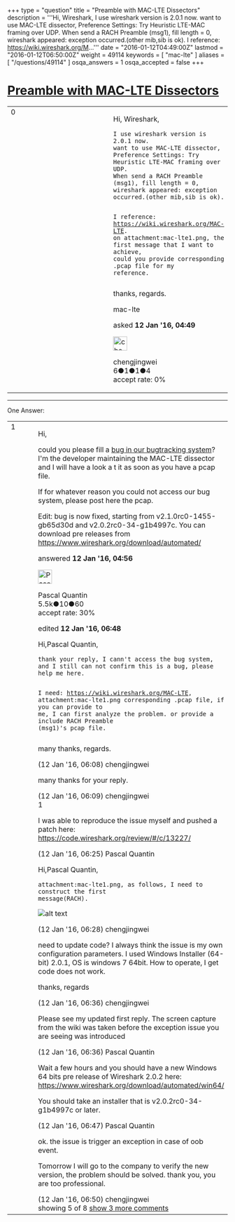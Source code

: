 +++
type = "question"
title = "Preamble with MAC-LTE Dissectors"
description = '''Hi, Wireshark, I use wireshark version is 2.0.1 now. want to use MAC-LTE dissector, Preference Settings: Try Heuristic LTE-MAC framing over UDP. When send a RACH Preamble (msg1), fill length = 0, wireshark appeared: exception occurred.(other mib,sib is ok).  I reference: https://wiki.wireshark.org/M...'''
date = "2016-01-12T04:49:00Z"
lastmod = "2016-01-12T06:50:00Z"
weight = 49114
keywords = [ "mac-lte" ]
aliases = [ "/questions/49114" ]
osqa_answers = 1
osqa_accepted = false
+++

<div class="headNormal">

# [Preamble with MAC-LTE Dissectors](/questions/49114/preamble-with-mac-lte-dissectors)

</div>

<div id="main-body">

<div id="askform">

<table id="question-table" style="width:100%;"><colgroup><col style="width: 50%" /><col style="width: 50%" /></colgroup><tbody><tr class="odd"><td style="width: 30px; vertical-align: top"><div class="vote-buttons"><span id="post-49114-upvote" class="ajax-command post-vote up" rel="nofollow" title="I like this post (click again to cancel)"> </span><div id="post-49114-score" class="post-score" title="current number of votes">0</div><span id="post-49114-downvote" class="ajax-command post-vote down" rel="nofollow" title="I dont like this post (click again to cancel)"> </span> <span id="favorite-mark" class="ajax-command favorite-mark" rel="nofollow" title="mark/unmark this question as favorite (click again to cancel)"> </span><div id="favorite-count" class="favorite-count"></div></div></td><td><div id="item-right"><div class="question-body"><p>Hi, Wireshark,</p><pre><code>I use wireshark version is 2.0.1 now.
want to use MAC-LTE dissector, Preference Settings: Try Heuristic LTE-MAC framing over UDP.
When send a RACH Preamble (msg1), fill length = 0, wireshark appeared: exception occurred.(other mib,sib is ok).

I reference: https://wiki.wireshark.org/MAC-LTE.
on attachment:mac-lte1.png, the first message that I want to achieve, could you provide corresponding .pcap file for my reference.</code></pre><p>thanks, regards.</p></div><div id="question-tags" class="tags-container tags"><span class="post-tag tag-link-mac-lte" rel="tag" title="see questions tagged &#39;mac-lte&#39;">mac-lte</span></div><div id="question-controls" class="post-controls"></div><div class="post-update-info-container"><div class="post-update-info post-update-info-user"><p>asked <strong>12 Jan '16, 04:49</strong></p><img src="https://secure.gravatar.com/avatar/16f68527875df52e787f82dda1c04068?s=32&amp;d=identicon&amp;r=g" class="gravatar" width="32" height="32" alt="chengjingwei&#39;s gravatar image" /><p><span>chengjingwei</span><br />
<span class="score" title="6 reputation points">6</span><span title="1 badges"><span class="badge1">●</span><span class="badgecount">1</span></span><span title="1 badges"><span class="silver">●</span><span class="badgecount">1</span></span><span title="4 badges"><span class="bronze">●</span><span class="badgecount">4</span></span><br />
<span class="accept_rate" title="Rate of the user&#39;s accepted answers">accept rate:</span> <span title="chengjingwei has no accepted answers">0%</span></p></div></div><div id="comments-container-49114" class="comments-container"></div><div id="comment-tools-49114" class="comment-tools"></div><div class="clear"></div><div id="comment-49114-form-container" class="comment-form-container"></div><div class="clear"></div></div></td></tr></tbody></table>

------------------------------------------------------------------------

<div class="tabBar">

<span id="sort-top"></span>

<div class="headQuestions">

One Answer:

</div>

</div>

<span id="49116"></span>

<div id="answer-container-49116" class="answer">

<table style="width:100%;"><colgroup><col style="width: 50%" /><col style="width: 50%" /></colgroup><tbody><tr class="odd"><td style="width: 30px; vertical-align: top"><div class="vote-buttons"><span id="post-49116-upvote" class="ajax-command post-vote up" rel="nofollow" title="I like this post (click again to cancel)"> </span><div id="post-49116-score" class="post-score" title="current number of votes">1</div><span id="post-49116-downvote" class="ajax-command post-vote down" rel="nofollow" title="I dont like this post (click again to cancel)"> </span></div></td><td><div class="item-right"><div class="answer-body"><p>Hi,</p><p>could you please fill a <a href="https://bugs.wireshark.org/bugzilla/">bug in our bugtracking system</a>? I'm the developer maintaining the MAC-LTE dissector and I will have a look a t it as soon as you have a pcap file.</p><p>If for whatever reason you could not access our bug system, please post here the pcap.</p><p>Edit: bug is now fixed, starting from v2.1.0rc0-1455-gb65d30d and v2.0.2rc0-34-g1b4997c. You can download pre releases from <a href="https://www.wireshark.org/download/automated/">https://www.wireshark.org/download/automated/</a></p></div><div class="answer-controls post-controls"></div><div class="post-update-info-container"><div class="post-update-info post-update-info-user"><p>answered <strong>12 Jan '16, 04:56</strong></p><img src="https://secure.gravatar.com/avatar/713f24fd877861260b71ecd455018625?s=32&amp;d=identicon&amp;r=g" class="gravatar" width="32" height="32" alt="Pascal%20Quantin&#39;s gravatar image" /><p><span>Pascal Quantin</span><br />
<span class="score" title="5544 reputation points"><span>5.5k</span></span><span title="10 badges"><span class="silver">●</span><span class="badgecount">10</span></span><span title="60 badges"><span class="bronze">●</span><span class="badgecount">60</span></span><br />
<span class="accept_rate" title="Rate of the user&#39;s accepted answers">accept rate:</span> <span title="Pascal Quantin has 92 accepted answers">30%</span></p></div><div class="post-update-info post-update-info-edited"><p><span> edited <strong>12 Jan '16, 06:48</strong> </span></p></div></div><div id="comments-container-49116" class="comments-container"><span id="49117"></span><div id="comment-49117" class="comment"><div id="post-49117-score" class="comment-score"></div><div class="comment-text"><p>Hi,Pascal Quantin,</p><pre><code>thank your reply, I cann&#39;t access the bug system, and I still can not confirm this is a bug, please help me here.

I need: https://wiki.wireshark.org/MAC-LTE, attachment:mac-lte1.png corresponding .pcap file, if you can provide to me, I can first analyze the problem.
or provide a include RACH Preamble (msg1)&#39;s pcap file.</code></pre><p>many thanks, regards.</p></div><div id="comment-49117-info" class="comment-info"><span class="comment-age">(12 Jan '16, 06:08)</span> <span class="comment-user userinfo">chengjingwei</span></div></div><span id="49118"></span><div id="comment-49118" class="comment"><div id="post-49118-score" class="comment-score"></div><div class="comment-text"><p>many thanks for your reply.</p></div><div id="comment-49118-info" class="comment-info"><span class="comment-age">(12 Jan '16, 06:09)</span> <span class="comment-user userinfo">chengjingwei</span></div></div><span id="49119"></span><div id="comment-49119" class="comment"><div id="post-49119-score" class="comment-score">1</div><div class="comment-text"><p>I was able to reproduce the issue myself and pushed a patch here: <a href="https://code.wireshark.org/review/#/c/13227/">https://code.wireshark.org/review/#/c/13227/</a></p></div><div id="comment-49119-info" class="comment-info"><span class="comment-age">(12 Jan '16, 06:25)</span> <span class="comment-user userinfo">Pascal Quantin</span></div></div><span id="49120"></span><div id="comment-49120" class="comment"><div id="post-49120-score" class="comment-score"></div><div class="comment-text"><p>Hi,Pascal Quantin,</p><pre><code>attachment:mac-lte1.png, as follows, I need to construct the first message(RACH).</code></pre><p><img src="https://osqa-ask.wireshark.org/upfiles/mac-lte1_sHbaTEX.png" alt="alt text" /></p></div><div id="comment-49120-info" class="comment-info"><span class="comment-age">(12 Jan '16, 06:28)</span> <span class="comment-user userinfo">chengjingwei</span></div></div><span id="49121"></span><div id="comment-49121" class="comment"><div id="post-49121-score" class="comment-score"></div><div class="comment-text"><p>need to update code? I always think the issue is my own configuration parameters. I used Windows Installer (64-bit) 2.0.1, OS is windows 7 64bit. How to operate, I get code does not work.</p><p>thanks, regards</p></div><div id="comment-49121-info" class="comment-info"><span class="comment-age">(12 Jan '16, 06:36)</span> <span class="comment-user userinfo">chengjingwei</span></div></div><span id="49122"></span><div id="comment-49122" class="comment not_top_scorer"><div id="post-49122-score" class="comment-score"></div><div class="comment-text"><p>Please see my updated first reply. The screen capture from the wiki was taken before the exception issue you are seeing was introduced</p></div><div id="comment-49122-info" class="comment-info"><span class="comment-age">(12 Jan '16, 06:36)</span> <span class="comment-user userinfo">Pascal Quantin</span></div></div><span id="49123"></span><div id="comment-49123" class="comment not_top_scorer"><div id="post-49123-score" class="comment-score"></div><div class="comment-text"><p>Wait a few hours and you should have a new Windows 64 bits pre release of Wireshark 2.0.2 here: <a href="https://www.wireshark.org/download/automated/win64/">https://www.wireshark.org/download/automated/win64/</a></p><p>You should take an installer that is v2.0.2rc0-34-g1b4997c or later.</p></div><div id="comment-49123-info" class="comment-info"><span class="comment-age">(12 Jan '16, 06:47)</span> <span class="comment-user userinfo">Pascal Quantin</span></div></div><span id="49124"></span><div id="comment-49124" class="comment not_top_scorer"><div id="post-49124-score" class="comment-score"></div><div class="comment-text"><p>ok. the issue is trigger an exception in case of oob event.</p><p>Tomorrow I will go to the company to verify the new version, the problem should be solved. thank you, you are too professional.</p></div><div id="comment-49124-info" class="comment-info"><span class="comment-age">(12 Jan '16, 06:50)</span> <span class="comment-user userinfo">chengjingwei</span></div></div></div><div id="comment-tools-49116" class="comment-tools"><span class="comments-showing"> showing 5 of 8 </span> <a href="#" class="show-all-comments-link">show 3 more comments</a></div><div class="clear"></div><div id="comment-49116-form-container" class="comment-form-container"></div><div class="clear"></div></div></td></tr></tbody></table>

</div>

<div class="paginator-container-left">

</div>

</div>

</div>

